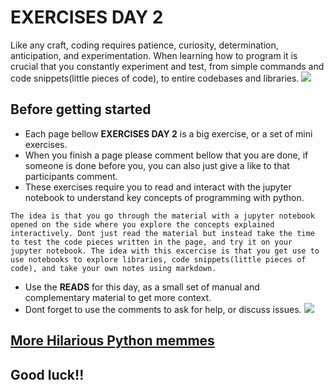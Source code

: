 # EXERCISES DAY 2

Like any craft, coding requires patience, curiosity, determination, anticipation, and experimentation. When learning how to program it is crucial that you constantly experiment and test, from simple commands and code snippets(little pieces of code), to entire codebases and libraries.
![](../../images/python_joke.jpg)

## Before getting started
- Each page bellow **EXERCISES DAY 2** is a big exercise, or a set of mini exercises. 
- When you finish a page please comment bellow that you are done, if someone is done before you, you can also just give a like to that participants comment.
- These exercises require you to read and interact with the jupyter notebook to understand key concepts of programming with python.

```{note}
The idea is that you go through the material with a jupyter notebook opened on the side where you explore the concepts explained interactively. Dont just read the material but instead take the time to test the code pieces written in the page, and try it on your jupyter notebook. The idea with this excercise is that you get use to use notebooks to explore libraries, code snippets(little pieces of code), and take your own notes using markdown.
```
- Use the **READS** for this day, as a small set of manual and complementary material to get more context.
- Dont forget to use the comments to ask for help, or discuss issues.
![](../../images/python_j2.jpg)
## [More Hilarious Python memmes](https://www.codeitbro.com/funny-python-programming-memes/)

## Good luck!! 
